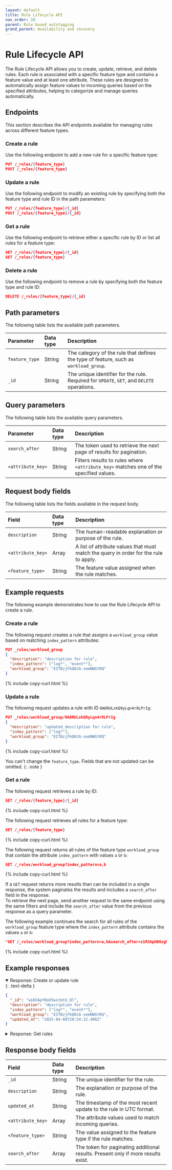 ```yaml
---
layout: default
title: Rule Lifecycle API
nav_order: 20
parent: Rule based autotagging
grand_parent: Availability and recovery
---
```


# Rule Lifecycle API

The Rule Lifecycle API allows you to create, update, retrieve, and delete rules. Each rule is associated with a specific feature type and contains a feature value and at least one attribute.
These rules are designed to automatically assign feature values to incoming queries based on the specified attributes, helping to categorize and manage queries automatically.

## Endpoints

This section describes the API endpoints available for managing rules across different feature types.

### Create a rule

Use the followiing endpoint to add a new rule for a specific feature type:

```json
PUT /_rules/{feature_type}
POST /_rules/{feature_type}
```

### Update a rule

Use the following endpoint to modify an existing rule by specifying both the feature type and rule ID in the path parameters:

```json
PUT /_rules/{feature_type}/{_id}
POST /_rules/{feature_type}/{_id}
```

### Get a rule

Use the following endpoint to retrieve either a specific rule by ID or list all rules for a feature type:

```json
GET /_rules/{feature_type}/{_id}
GET /_rules/{feature_type}
```

### Delete a rule

Use the following endpoint to remove a rule by specifying both the feature type and rule ID:

```json
DELETE /_rules/{feature_type}/{_id}
```

## Path parameters

The following table lists the available path parameters.

| Parameter | Data type | Description  |
| :--- | :--- | :--- |
| `feature_type` | String    | The category of the rule that defines the type of feature, such as `workload_group`. |
| `_id`          | String    | The unique identifier for the rule. Required for `UPDATE`, `GET`, and `DELETE` operations. |

## Query parameters

The following table lists the available query parameters.

| Parameter | Data type | Description |
| :--- | :--- | :--- |
| `search_after` | String | The token used to retrieve the next page of results for pagination. |
| `<attribute_key>` | String | Filters results to rules where `<attribute_key>` matches one of the specified values. |

## Request body fields

The following table lists the fields available in the request body.

| Field | Data type | Description |
| :--- | :--- | :--- |
| `description` | String | The human-readable explanation or purpose of the rule. |
| `<attribute_key>` | Array | A list of attribute values that must match the query in order for the rule to apply. |
| `<feature_type>` | String | The feature value assigned when the rule matches. |


## Example requests

The following example demonstrates how to use the Rule Lifecycle API to create a rule.

### Create a rule

The following request creates a rule that assigns a `workload_group` value based on matching `index_pattern` attributes:

```json
PUT _rules/workload_group
{
  "description": "description for rule",
  "index_pattern": ["log*", "event*"],
  "workload_group": "EITBzjFkQ6CA-semNWGtRQ"
}
```
{% include copy-curl.html %}

### Update a rule

The following request updates a rule with ID `0A6RULxkQ9yLqn4r8LPrIg`:

```json
PUT _rules/workload_group/0A6RULxkQ9yLqn4r8LPrIg
{
  "description": "updated_description for rule",
  "index_pattern": ["log*"],
  "workload_group": "EITBzjFkQ6CA-semNWGtRQ"
}
```
{% include copy-curl.html %}

You can't change the `feature_type`. Fields that are not updated can be omitted.
{: .note }

### Get a rule

The following request retrieves a rule by ID:

```json
GET /_rules/{feature_type}/{_id}
```
{% include copy-curl.html %}

The following request retrieves all rules for a feature type:

```json
GET /_rules/{feature_type}
```
{% include copy-curl.html %}

The following request returns all rules of the feature type `workload_group` that contain the attribute `index_pattern` with values `a` or `b`:

```json
GET /_rules/workload_group?index_pattern=a,b
```
{% include copy-curl.html %}

If a `GET` request returns more results than can be included in a single response, the system paginates the results and includes a `search_after` field in the response.  
To retrieve the next page, send another request to the same endpoint using the same filters and include the `search_after` value from the previous response as a query parameter.

The following example continues the search for all rules of the `workload_group` feature type where the `index_pattern` attribute contains the values `a` or `b`:

```json
"GET /_rules/workload_group?index_pattern=a,b&search_after=z1MJApUB0zgMcDmz-UQq"
```
{% include copy-curl.html %}

## Example responses

<details open markdown="block"> 
  <summary> 
    Response: Create or update rule 
  </summary> 
  {: .text-delta }

```json
{
  "_id": "wi6VApYBoX5wstmtU_8l",
  "description": "description for rule",
  "index_pattern": ["log*", "event*"],
  "workload_group": "EITBzjFkQ6CA-semNWGtRQ",
  "updated_at": "2025-04-04T20:54:22.406Z"
}
```

</details>


<details markdown="block"> 
  <summary> 
    Response: Get rules 
  </summary> 
  {: .text-delta }

```json
{
  "rules": [
    {
      "_id": "z1MJApUB0zgMcDmz-UQq",
      "description": "Rule for tagging workload_group_id to index123",
      "index_pattern": ["index123"],
      "workload_group": "workload_group_id",
      "updated_at": "2025-02-14T01:19:22.589Z"
    },
    ...
  ],
  "search_after": ["z1MJApUB0zgMcDmz-UQq"]
}
```

If the `search_after` field is present in the response, more results are available.  
To retrieve the next page, include the `search_after` value in the next `GET` request as a query parameter, such as `GET /_rules/{feature_type}?search_after=z1MJApUB0zgMcDmz-UQq`.

</details>


## Response body fields

| Field | Data type | Description |
| :--- | :--- | :--- |
| `_id` | String | The unique identifier for the rule. |
| `description` | String | The explanation or purpose of the rule. |
| `updated_at` | String | The timestamp of the most recent update to the rule in UTC format. |
| `<attribute_key>` | Array | The attribute values used to match incoming queries. |
| `<feature_type>` | String | The value assigned to the feature type if the rule matches. |
| `search_after` | Array | The token for paginating additional results. Present only if more results exist. |
                                                                                                                                                                                                            
